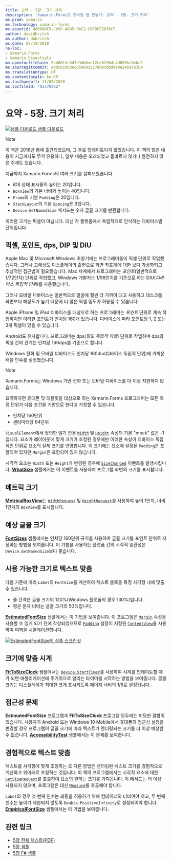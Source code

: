```yaml
---
title: 요약 - 5장. 크기 처리
description: 'Xamarin.Forms로 모바일 앱 만들기: 요약 - 5장. 크기 처리'
ms.prod: xamarin
ms.technology: xamarin-forms
ms.assetid: 486800E9-C09F-4B95-9AC2-C0F8FE563BCF
author: davidbritch
ms.author: dabritch
ms.date: 07/19/2018
no-loc:
- Xamarin.Forms
- Xamarin.Essentials
ms.openlocfilehash: 8cd68fdc3d7e94b6ae12ce6296dc4d698bc0ebd2
ms.sourcegitcommit: ebdc016b3ec0b06915170d0cbbd9e0e2469763b9
ms.translationtype: HT
ms.contentlocale: ko-KR
ms.lasthandoff: 11/05/2020
ms.locfileid: "93370262"
---
```

# <a name="summary-of-chapter-5-dealing-with-sizes"></a>요약 - 5장. 크기 처리

[![샘플 다운로드](~/media/shared/download.png) 샘플 다운로드](https://github.com/xamarin/xamarin-forms-book-samples/tree/master/Chapter05)

> [!NOTE]
> 이 책은 2016년 봄에 출간되었으며, 그 후로 업데이트되지 않았습니다. 이 책의 많은 내용이 지금까지도 무척 유용하나, 일부 내용은 오래되었고 올바르지 않거나 완전하지 않은 주제도 있습니다.

지금까지 Xamarin.Forms의 여러 크기를 살펴보았습니다.

- iOS 상태 표시줄의 높이는 20입니다.
- `BoxView`의 기본 너비와 높이는 40입니다.
- `Frame`의 기본 `Padding`은 20입니다.
- `StackLayout`의 기본 `Spacing`은 6입니다.
- `Device.GetNamedSize` 메서드는 숫자 글꼴 크기를 반환합니다.

이러한 크기는 픽셀이 아닙니다. 대신 각 플랫폼에서 독립적으로 인식하는 디바이스별 단위입니다.

## <a name="pixels-points-dps-dips-and-dius"></a>픽셀, 포인트, dps, DIP 및 DIU

Apple Mac 및 Microsoft Windows 초창기에는 프로그래머들이 픽셀 단위로 작업했습니다. 그러나 고해상도 디스플레이의 출현으로 화면 좌표계에 대한 보다 가상화되고 추상적인 접근법이 필요했습니다. Mac 세계에서 프로그래머는 *포인트*(일반적으로 1/72인치) 단위로 작업했고, Windows 개발자는 1/96인치를 기준으로 하는 DIU(*디바이스 독립적 단위*)를 사용했습니다.

그러나 모바일 디바이스는 일반적으로 얼굴에 훨씬 더 가까이 대고 사용하고 데스크톱 화면보다 해상도가 높기 때문에 더 많은 픽셀 밀도가 허용될 수 있습니다.

Apple iPhone 및 iPad 디바이스를 대상으로 하는 프로그래머는 *포인트* 단위로 계속 작업하지만 이러한 포인트가 인치당 160개 있습니다. 디바이스에 따라 포인트당 1, 2 또는 3개 픽셀이 있을 수 있습니다.

Android도 유사합니다. 프로그래머는 dps(*밀도 독립적 픽셀*) 단위로 작업하며 dps와 픽셀 간의 관계는 인치당 160dps를 기준으로 합니다.

Windows 전화 및 모바일 디바이스도 인치당 160diu(디바이스 독립적 단위)에 가까운 배율 인수를 설정했습니다.

> [!NOTE]
> Xamarin.Forms는 Windows 기반 전화 또는 모바일 디바이스를 더 이상 지원하지 않습니다.

요약하자면 휴대폰 및 태블릿을 대상으로 하는 Xamarin.Forms 프로그래머는 모든 측정 단위가 다음 조건을 기반으로 한다고 가정할 수 있습니다.

- 인치당 160단위
- 센티미터당 64단위

`VisualElement`에서 정의한 읽기 전용 [`Width`](xref:Xamarin.Forms.VisualElement.Width) 및 [`Height`](xref:Xamarin.Forms.VisualElement.Height) 속성의 기본 "mock" 값은 &ndash;1입니다. 요소가 레이아웃에 맞게 크기가 조정된 경우에만 이러한 속성이 디바이스 독립적인 단위로 요소의 실제 크기를 반영합니다. 이 크기에는 요소에 설정된 `Padding`은 포함되어 있지만 `Margin`은 포함되어 있지 않습니다.

시각적 요소는 `Width` 또는 `Height`가 변경된 경우에 [`SizeChanged`](xref:Xamarin.Forms.VisualElement.SizeChanged) 이벤트를 발생시킵니다. [**WhatSize**](https://github.com/xamarin/xamarin-forms-book-samples/tree/master/Chapter05/WhatSize) 샘플에서는 이 이벤트를 사용하여 프로그램 화면의 크기를 표시합니다.

## <a name="metrical-sizes"></a>메트릭 크기

[**MetricalBoxView**](https://github.com/xamarin/xamarin-forms-book-samples/tree/master/Chapter05/MetricalBoxView)는 [`WidthRequest`](xref:Xamarin.Forms.VisualElement.WidthRequest) 및 [`HeightRequest`](xref:Xamarin.Forms.VisualElement.HeightRequest)를 사용하여 높이 1인치, 너비 1인치의 `BoxView`를 표시합니다.

## <a name="estimated-font-sizes"></a>예상 글꼴 크기

[**FontSizes**](https://github.com/xamarin/xamarin-forms-book-samples/tree/master/Chapter05/FontSizes) 샘플에서는 인치당 160단위 규칙을 사용하여 글꼴 크기를 포인트 단위로 지정하는 방법을 보여줍니다. 이 기법을 사용하는 플랫폼 간의 시각적 일관성은 `Device.GetNamedSize`보다 좋습니다.

## <a name="fitting-text-to-available-size"></a>사용 가능한 크기로 텍스트 맞춤

다음 기준에 따라 `Label`의 `FontSize`를 계산하여 텍스트 블록을 특정 사각형 내에 맞출 수 있습니다.

- 줄 간격은 글꼴 크기의 120%(Windows 플랫폼의 경우 130%)입니다.
- 평균 문자 너비는 글꼴 크기의 50%입니다.

[**EstimatedFontSize**](https://github.com/xamarin/xamarin-forms-book-samples/tree/master/Chapter05/EstimatedFontSize) 샘플에서는 이 기법을 보여줍니다. 이 프로그램은 [`Margin`](xref:Xamarin.Forms.View.Margin) 속성을 사용할 수 있게 되기 전에 작성되었으므로 [`Padding`](xref:Xamarin.Forms.Layout.Padding) 설정이 지정된 [`ContentView`](xref:Xamarin.Forms.ContentView)를 사용하여 여백을 시뮬레이션합니다.

[![EstimatedFontSize의 삼중 스크린샷](images/ch05fg07-small.png "사용 가능한 크기로 텍스트 맞춤")](images/ch05fg07-large.png#lightbox "사용 가능한 크기로 텍스트 맞춤")

## <a name="a-fit-to-size-clock"></a>크기에 맞춤 시계

[**FitToSizeClock**](https://github.com/xamarin/xamarin-forms-book-samples/tree/master/Chapter05/FitToSizeClock) 샘플에서는 [`Device.StartTimer`](xref:Xamarin.Forms.Device.StartTimer(System.TimeSpan,System.Func{System.Boolean}))를 사용하여 시계를 업데이트할 때가 되면 애플리케이션에 주기적으로 알리는 타이머를 시작하는 방법을 보여줍니다. 글꼴 크기는 디스플레이가 최대한 크게 표시되도록 페이지 너비의 1/6로 설정됩니다.

## <a name="accessibility-issues"></a>접근성 문제

**EstimatedFontSize** 프로그램과 **FitToSizeClock** 프로그램 모두에는 미묘한 결함이 있습니다. 사용자가 Android 또는 Windows 10 Mobile에서 휴대폰의 접근성 설정을 변경할 경우 프로그램이 글꼴 크기에 따라 텍스트가 렌더링되는 크기를 더 이상 예상할 수 없습니다. [**AccessibilityTest**](https://github.com/xamarin/xamarin-forms-book-samples/tree/master/Chapter05/AccessibilityTest) 샘플에서는 이 문제를 보여줍니다.

## <a name="empirically-fitting-text"></a>경험적으로 텍스트 맞춤

텍스트를 사각형에 맞게 조정하는 또 다른 방법은 렌더링된 텍스트 크기를 경험적으로 계산하고 위아래로 조정하는 것입니다. 이 책의 프로그램에서는 시각적 요소에 대한 [`GetSizeRequest`](xref:Xamarin.Forms.VisualElement.GetSizeRequest(System.Double,System.Double))를 호출하여 요소의 원하는 크기를 가져옵니다. 이 메서드는 더 이상 사용되지 않으며, 프로그램은 대신 [`Measure`](xref:Xamarin.Forms.VisualElement.Measure(System.Double,System.Double,Xamarin.Forms.MeasureFlags))를 호출해야 합니다.

`Label`의 경우 첫 번째 인수는 래핑을 허용하기 위해 컨테이너의 너비여야 하고, 두 번째 인수는 높이가 제한되지 않도록 `Double.PositiveInfinity`로 설정되어야 합니다. [**EmpiricalFontSize**](https://github.com/xamarin/xamarin-forms-book-samples/tree/master/Chapter05/EmpiricalFontSize) 샘플에서는 이 기법을 보여줍니다.

## <a name="related-links"></a>관련 링크

- [5장 전체 텍스트(PDF)](https://download.xamarin.com/developer/xamarin-forms-book/XamarinFormsBook-Ch05-Apr2016.pdf)
- [5장 샘플](https://github.com/xamarin/xamarin-forms-book-samples/tree/master/Chapter05)
- [5장 F# 샘플](https://github.com/xamarin/xamarin-forms-book-samples/tree/master/Chapter05/FS)
